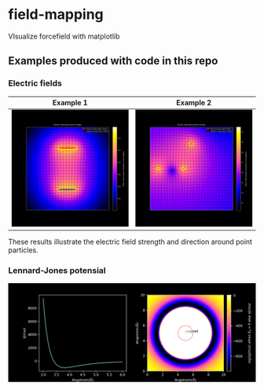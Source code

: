 # field-mapping
VIsualize forcefield with matplotlib




## Examples produced with code in this repo

### Electric fields
Example 1 | Example 2
--- | ---
![](https://github.com/Mbiushelix/field-mapping/blob/main/results/electric%20field%201.png) | ![](https://github.com/Mbiushelix/field-mapping/blob/main/results/electric%20field%202.png)

These results illustrate the electric field strength and direction around point particles. 

### Lennard-Jones potensial 
![](https://github.com/Mbiushelix/field-mapping/blob/main/results/LJ%20potensial%20.png)
